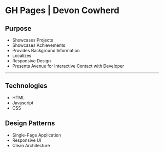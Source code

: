 # GH Pages | Devon Cowherd

## Purpose 

- Showcases Projects
- Showcases Achievements
- Provides Background Information
- Localizes
- Responsive Design
- Presents Avenue for Interactive Contact with Developer

---

## Technologies

- HTML
- Javascript
- CSS

## Design Patterns

- Single-Page Application
- Responsive UI
- Clean Architecture